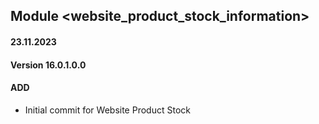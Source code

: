 ## Module <website_product_stock_information>

#### 23.11.2023
#### Version 16.0.1.0.0
#### ADD
- Initial commit for Website Product Stock